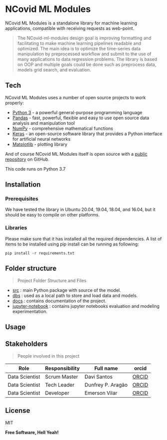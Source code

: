 # NCovid ML Modules
NCovid ML Modules is a standalone library for machine learning applications, compatible with receiving requests as web-point.

> The NCovid-ml-modules design goal is improving formatting and facilitating to make machine learning pipelines readable and optimized. The main idea is to optimize the time-series data manipulation by preprocessed workflow and submit to the use of many applications to data regression problems. The library is based on OOP and multiple goals could be done such as preprocess data, models grid search, and evaluation.

## Tech
NCovid ML Modules uses a number of open source projects to work properly:

- [Python 3][Python] - a powerful general-purpose programming language
- [Pandas][Pandas] - fast, powerful, flexible and easy to use open source data analysis and manipulation tool
- [NumPy][NumPy] - comprehensive mathematical functions
- [Keras][Keras] - an open-source software library that provides a Python interface for artificial neural networks
- [Matplotlib][Matplotlib] - plotting library

And of course NCovid ML Modules itself is open source with a [public repository][ncovid] on GitHub.

This code runs on Python 3.7

## Installation

### Prerequisites

We have tested the library in Ubuntu 20.04, 19.04, 18.04, and 16.04, but it should be easy to compile on other platforms.
### Libraries


Please make sure that it has installed all the required dependencies. 
A list of items to be installed using pip install can be running as following:
```
pip install -r requirements.txt
```

## Folder structure
>Project Folder Structure and Files

* [src](src) : main Python package with source of the model.
* [dbs](src/dbs/) : used as a local path to store and load data and models.
* [docs](src/docs/) : contains documentation of the project.
* [jupyter-notebook](src/jupyter-notebook/) : contains jupyter notebooks evaluation and modeling experimentation.


## Usage


## Stakeholders
> People involved in this project

| Role                 | Responsibility         | Full name                | orcid        |
| -----                | ----------------       | -----------              | ---------    |
| Data Scientist       | Scrum Master           | Davi Santos              | [ORCID][DAVI_ORCID]|
| Data Scientist       | Tech Leader            | Dunfrey P. Aragão        | [ORCID][DUNFREY_ORCID]|
| Data Scientist       | Developer              | Emerson Vilar            | [ORCID][EMERSON_ORCID]|

## License

MIT

**Free Software, Hell Yeah!**

[//]: # (These are reference links used in the body of this note and get stripped out when the markdown processor does its job. There is no need to format nicely because it shouldn't be seen. Thanks SO - http://stackoverflow.com/questions/4823468/store-comments-in-markdown-syntax)

   [ncovid]: <https://github.com/Natalnet/ncovid-ml-modules>
   [Python]: <https://www.python.org/>
   [Pandas]: <https://pandas.pydata.org/>
   [NumPy]: <https://numpy.org/>
   [Keras]: <https://keras.io/>
   [Matplotlib]: <https://matplotlib.org/>

   [DAVI_ORCID ]: <>
   [DUNFREY_ORCID]: <https://orcid.org/0000-0002-2401-6985>
   [EMERSON_ORCID]: <>
